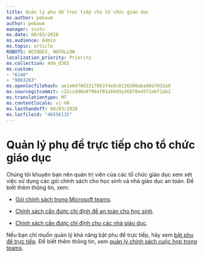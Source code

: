 ```yaml
---
title: Quản lý phụ đề trực tiếp cho tổ chức giáo dục
ms.author: pebaum
author: pebaum
manager: scotv
ms.date: 08/03/2020
ms.audience: Admin
ms.topic: article
ROBOTS: NOINDEX, NOFOLLOW
localization_priority: Priority
ms.collection: Adm_O365
ms.custom:
- "6140"
- "9003263"
ms.openlocfilehash: ae1e047863317863f4e6c0136200aba90a7032a0
ms.sourcegitcommit: c32ccdd6e87964f01a56d9a36070e4571ebf1ab1
ms.translationtype: MT
ms.contentlocale: vi-VN
ms.lasthandoff: 08/03/2020
ms.locfileid: "46556135"
---
```

# <a name="managing-live-captions-for-education-organizations"></a>Quản lý phụ đề trực tiếp cho tổ chức giáo dục

Chúng tôi khuyên bạn nên quản trị viên của các tổ chức giáo dục xem xét việc sử dụng các gói chính sách cho học sinh và nhà giáo dục an toàn. Để biết thêm thông tin, xem:  

- [Gói chính sách trong Microsoft teams](https://docs.microsoft.com/microsoftteams/policy-packages-edu#policy-packages-in-microsoft-teams).  
    
- [Chính sách cần được chỉ định để an toàn cho học sinh](https://docs.microsoft.com/microsoftteams/policy-packages-edu#policies-that-should-be-assigned-for-student-safety).

- [Chính sách cần được chỉ định cho các nhà giáo dục](https://docs.microsoft.com/microsoftteams/policy-packages-edu#policies-that-should-be-assigned-for-educators).

Nếu bạn chỉ muốn quản lý khả năng bật phụ đề trực tiếp, hãy xem [bật phụ đề trực tiếp](https://docs.microsoft.com/microsoftteams/meeting-policies-in-teams#enable-live-captions). Để biết thêm thông tin, xem [quản lý chính sách cuộc họp trong teams](https://docs.microsoft.com/microsoftteams/meeting-policies-in-teams).